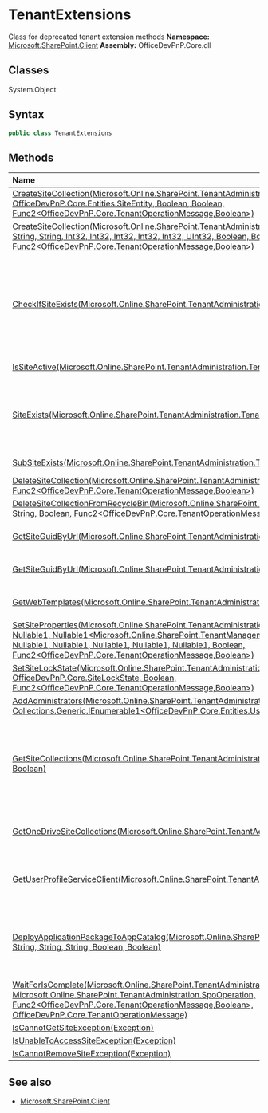 # TenantExtensions
Class for deprecated tenant extension methods
**Namespace:** [Microsoft.SharePoint.Client](Microsoft.SharePoint.Client.md)
**Assembly:** OfficeDevPnP.Core.dll
## Classes
System.Object
## Syntax
```C#
public class TenantExtensions
```
## Methods
|**Name**|**Description**|
|:-----|:-----|
| [CreateSiteCollection(Microsoft.Online.SharePoint.TenantAdministration.Tenant, OfficeDevPnP.Core.Entities.SiteEntity, Boolean, Boolean, Func2<OfficeDevPnP.Core.TenantOperationMessage,Boolean>)](TenantExtensionsCreateSiteCollectionMicrosoft.Online.SharePoint.TenantAdministration.TenantOfficeDevPnP.Core.Entities.SiteEntityBooleanBooleanFunc2<OfficeDevPnP.Core.TenantOperationMessage,Boolean>.md) | 
| [CreateSiteCollection(Microsoft.Online.SharePoint.TenantAdministration.Tenant, String, String, String, String, Int32, Int32, Int32, Int32, Int32, UInt32, Boolean, Boolean, Func2<OfficeDevPnP.Core.TenantOperationMessage,Boolean>)](TenantExtensionsCreateSiteCollectionMicrosoft.Online.SharePoint.TenantAdministration.TenantStringStringStringStringInt32Int32Int32Int32Int32UInt32BooleanBooleanFunc2<OfficeDevPnP.Core.TenantOperationMessage,Boolean>.md) | 
| [CheckIfSiteExists(Microsoft.Online.SharePoint.TenantAdministration.Tenant, String, String)](TenantExtensionsCheckIfSiteExistsMicrosoft.Online.SharePoint.TenantAdministration.TenantStringString.md) | Returns if a site collection is in a particular status. If the url contains a sub site then returns true is the sub site exists, false if not. Status is irrelevant for sub sites
| [IsSiteActive(Microsoft.Online.SharePoint.TenantAdministration.Tenant, String)](TenantExtensionsIsSiteActiveMicrosoft.Online.SharePoint.TenantAdministration.TenantString.md) | Checks if a site collection is Active
| [SiteExists(Microsoft.Online.SharePoint.TenantAdministration.Tenant, String)](TenantExtensionsSiteExistsMicrosoft.Online.SharePoint.TenantAdministration.TenantString.md) | Checks if a site collection exists, relies on tenant admin API. Sites that are recycled also return as existing sites
| [SubSiteExists(Microsoft.Online.SharePoint.TenantAdministration.Tenant, String)](TenantExtensionsSubSiteExistsMicrosoft.Online.SharePoint.TenantAdministration.TenantString.md) | Checks if a sub site exists
| [DeleteSiteCollection(Microsoft.Online.SharePoint.TenantAdministration.Tenant, String, Boolean, Func2<OfficeDevPnP.Core.TenantOperationMessage,Boolean>)](TenantExtensionsDeleteSiteCollectionMicrosoft.Online.SharePoint.TenantAdministration.TenantStringBooleanFunc2<OfficeDevPnP.Core.TenantOperationMessage,Boolean>.md) | 
| [DeleteSiteCollectionFromRecycleBin(Microsoft.Online.SharePoint.TenantAdministration.Tenant, String, Boolean, Func2<OfficeDevPnP.Core.TenantOperationMessage,Boolean>)](TenantExtensionsDeleteSiteCollectionFromRecycleBinMicrosoft.Online.SharePoint.TenantAdministration.TenantStringBooleanFunc2<OfficeDevPnP.Core.TenantOperationMessage,Boolean>.md) | 
| [GetSiteGuidByUrl(Microsoft.Online.SharePoint.TenantAdministration.Tenant, String)](TenantExtensionsGetSiteGuidByUrlMicrosoft.Online.SharePoint.TenantAdministration.TenantString.md) | Gets the ID of site collection with specified URL
| [GetSiteGuidByUrl(Microsoft.Online.SharePoint.TenantAdministration.Tenant, Uri)](TenantExtensionsGetSiteGuidByUrlMicrosoft.Online.SharePoint.TenantAdministration.TenantUri.md) | Gets the ID of site collection with specified URL
| [GetWebTemplates(Microsoft.Online.SharePoint.TenantAdministration.Tenant, UInt32, Int32)](TenantExtensionsGetWebTemplatesMicrosoft.Online.SharePoint.TenantAdministration.TenantUInt32Int32.md) | Returns available webtemplates/site definitions
| [SetSiteProperties(Microsoft.Online.SharePoint.TenantAdministration.Tenant, String, String, Nullable1<Boolean>, Nullable1<Microsoft.Online.SharePoint.TenantManagement.SharingCapabilities>, Nullable1<Int64>, Nullable1<Int64>, Nullable1<Double>, Nullable1<Double>, Nullable1<Boolean>, Boolean, Func2<OfficeDevPnP.Core.TenantOperationMessage,Boolean>)](TenantExtensionsSetSitePropertiesMicrosoft.Online.SharePoint.TenantAdministration.TenantStringStringNullable1<Boolean>Nullable1<Microsoft.Online.SharePoint.TenantManagement.SharingCapabilities>Nullable1<Int64>Nullable1<Int64>Nullable1<Double>Nullable1<Double>Nullable1<Boolean>BooleanFunc2<OfficeDevPnP.Core.TenantOperationMessage,Boolean>.md) | 
| [SetSiteLockState(Microsoft.Online.SharePoint.TenantAdministration.Tenant, String, OfficeDevPnP.Core.SiteLockState, Boolean, Func2<OfficeDevPnP.Core.TenantOperationMessage,Boolean>)](TenantExtensionsSetSiteLockStateMicrosoft.Online.SharePoint.TenantAdministration.TenantStringOfficeDevPnP.Core.SiteLockStateBooleanFunc2<OfficeDevPnP.Core.TenantOperationMessage,Boolean>.md) | 
| [AddAdministrators(Microsoft.Online.SharePoint.TenantAdministration.Tenant, Collections.Generic.IEnumerable1<OfficeDevPnP.Core.Entities.UserEntity>, Uri, Boolean)](TenantExtensionsAddAdministratorsMicrosoft.Online.SharePoint.TenantAdministration.TenantCollections.Generic.IEnumerable1<OfficeDevPnP.Core.Entities.UserEntity>UriBoolean.md) | 
| [GetSiteCollections(Microsoft.Online.SharePoint.TenantAdministration.Tenant, Int32, Int32, Boolean, Boolean)](TenantExtensionsGetSiteCollectionsMicrosoft.Online.SharePoint.TenantAdministration.TenantInt32Int32BooleanBoolean.md) | Returns all site collections in the current Tenant based on a startIndex. IncludeDetail adds additional properties to the SPSite object.
| [GetOneDriveSiteCollections(Microsoft.Online.SharePoint.TenantAdministration.Tenant)](TenantExtensionsGetOneDriveSiteCollectionsMicrosoft.Online.SharePoint.TenantAdministration.Tenant.md) | Get OneDrive site collections by iterating through all user profiles.
| [GetUserProfileServiceClient(Microsoft.Online.SharePoint.TenantAdministration.Tenant)](TenantExtensionsGetUserProfileServiceClientMicrosoft.Online.SharePoint.TenantAdministration.Tenant.md) | Gets the UserProfileService proxy to enable calls to the UPA web service.
| [DeployApplicationPackageToAppCatalog(Microsoft.Online.SharePoint.TenantAdministration.Tenant, String, String, String, Boolean, Boolean)](TenantExtensionsDeployApplicationPackageToAppCatalogMicrosoft.Online.SharePoint.TenantAdministration.TenantStringStringStringBooleanBoolean.md) | Adds a package to the tenants app catalog and by default deploys it if the package is a client side package (sppkg)
| [WaitForIsComplete(Microsoft.Online.SharePoint.TenantAdministration.Tenant, Microsoft.Online.SharePoint.TenantAdministration.SpoOperation, Func2<OfficeDevPnP.Core.TenantOperationMessage,Boolean>, OfficeDevPnP.Core.TenantOperationMessage)](TenantExtensionsWaitForIsCompleteMicrosoft.Online.SharePoint.TenantAdministration.TenantMicrosoft.Online.SharePoint.TenantAdministration.SpoOperationFunc2<OfficeDevPnP.Core.TenantOperationMessage,Boolean>OfficeDevPnP.Core.TenantOperationMessage.md) | 
| [IsCannotGetSiteException(Exception)](TenantExtensionsIsCannotGetSiteExceptionException.md) | 
| [IsUnableToAccessSiteException(Exception)](TenantExtensionsIsUnableToAccessSiteExceptionException.md) | 
| [IsCannotRemoveSiteException(Exception)](TenantExtensionsIsCannotRemoveSiteExceptionException.md) | 
## See also
- [Microsoft.SharePoint.Client](Microsoft.SharePoint.Client.md)
